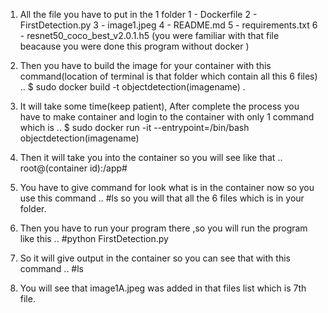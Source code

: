 1) All the file you have to put in the 1 folder 
    1 - Dockerfile
    2 - FirstDetection.py 
    3 - image1.jpeg
    4 - README.md
    5 - requirements.txt
    6 - resnet50_coco_best_v2.0.1.h5 (you were familiar with that file beacause you were done this program without    docker )

2) Then you have to build the image for your container with this command(location of terminal is that folder which contain all this 6 files) .. $ sudo docker build -t objectdetection(imagename) . 


3) It will take some time(keep patient), After complete the process you have to make container and login to the container with only 1 command  which is .. $ sudo docker run -it --entrypoint=/bin/bash objectdetection(imagename)

4) Then it will take you into the container so you will see like that .. root@(container id):/app# 

5) You have to give command for look what is in the container now so you use this command .. #ls 
so  you will that all the 6 files which is in your folder.

6) Then you have to run your program there ,so you will run the program like this .. #python FirstDetection.py


7) So it will give output in the container so you can see that with this command .. #ls

8) You will see that image1A.jpeg was added in that files list which is 7th file.   
 
